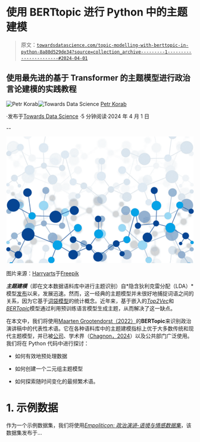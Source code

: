 # 使用 BERTtopic 进行 Python 中的主题建模

> 原文：[`towardsdatascience.com/topic-modelling-with-berttopic-in-python-8a80d529de34?source=collection_archive---------1-----------------------#2024-04-01`](https://towardsdatascience.com/topic-modelling-with-berttopic-in-python-8a80d529de34?source=collection_archive---------1-----------------------#2024-04-01)

## 使用最先进的基于 Transformer 的主题模型进行政治言论建模的实践教程

[](https://petrkorab.medium.com/?source=post_page---byline--8a80d529de34--------------------------------)![Petr Korab](https://petrkorab.medium.com/?source=post_page---byline--8a80d529de34--------------------------------)[](https://towardsdatascience.com/?source=post_page---byline--8a80d529de34--------------------------------)![Towards Data Science](https://towardsdatascience.com/?source=post_page---byline--8a80d529de34--------------------------------) [Petr Korab](https://petrkorab.medium.com/?source=post_page---byline--8a80d529de34--------------------------------)

·发布于[Towards Data Science](https://towardsdatascience.com/?source=post_page---byline--8a80d529de34--------------------------------) ·5 分钟阅读·2024 年 4 月 1 日

--

![](img/7bf97b6bb5cc27c1020b066165982886.png)

图片来源：[Harryarts](https://www.freepik.com/author/harryarts)于[Freepik](https://www.freepik.com/free-vector/modern-molecules-background_1186441.htm#fromView=search&page=2&position=26&uuid=5e3b0934-0d71-4782-bbf7-d1e739b45b27)

***主题建模***（即在文本数据语料库中进行主题识别）自*隐含狄利克雷分配（LDA）*模型[发布](https://www.jmlr.org/papers/volume3/blei03a/blei03a.pdf)以来，发展迅速。然而，这一经典的主题模型并未很好地捕捉词语之间的关系，因为它基于[词袋模型](https://miningthedetails.com/LDA_Inference_Book/word-representations.html)的统计概念。近年来，基于嵌入的[*Top2Vec*](https://github.com/ddangelov/Top2Vec)和[*BERTopic*](https://arxiv.org/abs/2203.05794)模型通过利用预训练语言模型生成主题，从而解决了这一缺点。

在本文中，我们将使用[Maarten Grootendorst（2022）](https://arxiv.org/abs/2203.05794)的**BERTopic**来识别政治演讲稿中的代表性术语。它在各种语料库中的主题建模指标上优于大多数传统和现代主题模型，并已被[公司](https://maartengr.github.io/BERTopic/usecases.html#intelligent-virtual-assistants)、学术界（[Chagnon，2024](https://www.sciencedirect.com/science/article/pii/S2949719123000419)）以及公共部门广泛使用。我们将在 Python 代码中进行探讨：

+   如何有效地预处理数据

+   如何创建一个二元组主题模型

+   如何探索随时间变化的最频繁术语。

# 1\. 示例数据

作为一个示例数据集，我们将使用[*Empoliticon: 政治演讲-语境与情感数据集*](https://www.kaggle.com/datasets/efatazher/empoliticon-political-speeches-context-and-emotion)，该数据集发布于…

